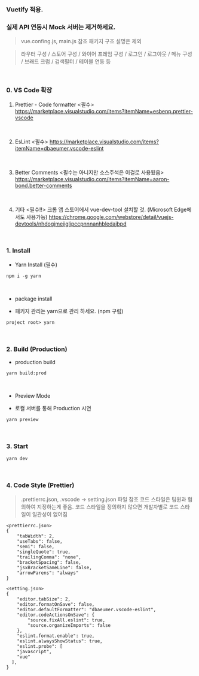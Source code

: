 ### Vuetify 적용.
### 실제 API 연동시 Mock 서버는 제거하세요.
> vue.confing.js, main.js 참조
> 패키지 구조 설명은 제외

> 라우터 구성 / 스토어 구성 / 와이어 프레임 구성 / 로그인 / 로그아웃 / 메뉴 구성 / 브래드 크럼 / 검색필터 / 테이블 연동 등

<br>

### 0. VS Code 확장
1. Prettier - Code formatter <필수>
https://marketplace.visualstudio.com/items?itemName=esbenp.prettier-vscode

<br>

2. EsLint <필수>
https://marketplace.visualstudio.com/items?itemName=dbaeumer.vscode-eslint

<br>

3. Better Comments <필수는 아니지만 소스주석은 이걸로 사용됬음>
https://marketplace.visualstudio.com/items?itemName=aaron-bond.better-comments

<br>

4. 기타 <필수!!>
크롬 앱 스토어에서 vue-dev-tool 설치할 것.
(Microsoft Edge에서도 사용가능)
https://chrome.google.com/webstore/detail/vuejs-devtools/nhdogjmejiglipccpnnnanhbledajbpd


<br>

### 1. Install

* Yarn Install (필수)
```
npm i -g yarn
```
<br>

* package install
- 패키지 관리는 yarn으로 관리 하세요. (npm 구림)
```
project root> yarn
```
<br>

### 2. Build (Production)
* production build
```
yarn build:prod
```
<br>

* Preview Mode
- 로컬 서버를 통해 Production 시연
```
yarn preview
```
<br>

### 3. Start
```
yarn dev
```
<br>

### 4. Code Style (Prettier)
> .prettierrc.json, .vscode -> setting.json 파일 참조
> 코드 스타일은 팀원과 협의하여 지정하는게 좋음.
> 코드 스타일을 정의하지 않으면 개발자별로 코드 스타일이 일관성이 없어짐
``` 
<prettierrc.json>
{
	"tabWidth": 2,
	"useTabs": false,
	"semi": false,
	"singleQuote": true,
	"trailingComma": "none",
	"bracketSpacing": false,
	"jsxBracketSameLine": false,
	"arrowParens": "always"
}
```
```
<setting.json>
{
    "editor.tabSize": 2,
    "editor.formatOnSave": false,
    "editor.defaultFormatter": "dbaeumer.vscode-eslint",
    "editor.codeActionsOnSave": {
        "source.fixAll.eslint": true,
        "source.organizeImports": false
    },
    "eslint.format.enable": true,
    "eslint.alwaysShowStatus": true,
    "eslint.probe": [
    "javascript",
    "vue"
  ],
}
```